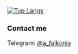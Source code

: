 [![Top Langs](https://github-readme-stats.vercel.app/api/top-langs/?username=a-falkonia&layout=compact)](#)

### Contact me
Telegram: [@a_falkonia](https://t.me/a_falkonia)

